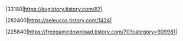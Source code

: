 |33180|https://kugistory.tistory.com/87|<p>
|282400|https://seleucos.tistory.com/1424|<p>
|225840|https://freegamedownload.tistory.com/70?category=909981|
